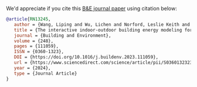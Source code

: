 We'd appreciate if you cite this [B&E journal paper](https://www.sciencedirect.com/science/article/pii/S0360132323010867) using citation below:

```bibtex
@article{RN13245,
   author = {Wang, Liping and Wu, Lichen and Norford, Leslie Keith and Aliabadi, Amir A. and Lee, Edwin},
   title = {The interactive indoor-outdoor building energy modeling for enhancing the predictions of urban microclimates and building energy demands},
   journal = {Building and Environment},
   volume = {248},
   pages = {111059},
   ISSN = {0360-1323},
   DOI = {https://doi.org/10.1016/j.buildenv.2023.111059},
   url = {https://www.sciencedirect.com/science/article/pii/S0360132323010867},
   year = {2024},
   type = {Journal Article}
}
```
